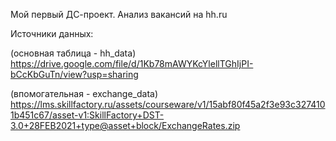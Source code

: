 Мой первый ДС-проект. Анализ вакансий на hh.ru

Источники данных: 

(основная таблица - hh_data) 
https://drive.google.com/file/d/1Kb78mAWYKcYlellTGhIjPI-bCcKbGuTn/view?usp=sharing 

(впомогательная - exchange_data)
https://lms.skillfactory.ru/assets/courseware/v1/15abf80f45a2f3e93c3274101b451c67/asset-v1:SkillFactory+DST-3.0+28FEB2021+type@asset+block/ExchangeRates.zip
